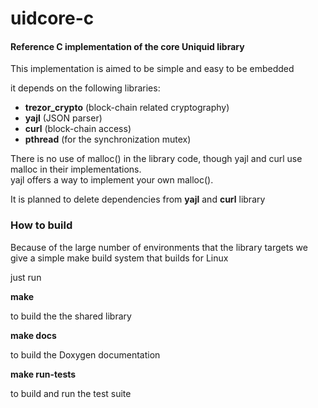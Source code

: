 # uidcore-c

#### Reference C implementation of the core Uniquid library ####

This implementation is aimed to be simple and easy to be embedded

it depends on the following libraries:

- __trezor_crypto__ (block-chain related cryptography)
- __yajl__ (JSON parser)
- __curl__ (block-chain access)
- __pthread__ (for the synchronization mutex)

There is no use of malloc() in the library code, though
yajl and curl use malloc in their implementations.<br>
yajl offers a way to implement your own malloc().

It is planned to delete dependencies from __yajl__ and __curl__ library

### How to build ###

Because of the large number of environments that the library targets
we give a simple make build system that builds for Linux

just run

__make__

to build the the shared library

__make docs__

to build the Doxygen documentation

__make run-tests__

to build and run the test suite
